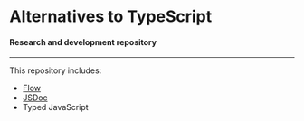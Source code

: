 # Alternatives to TypeScript
#### Research and development repository
---
This repository includes:
- [Flow](https://flow.org/)
- [JSDoc](https://jsdoc.app/)
- Typed JavaScript
